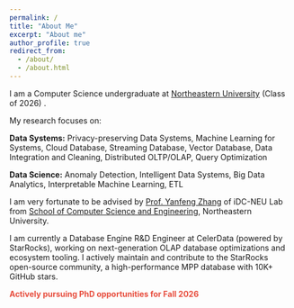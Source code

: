 ```yaml
---
permalink: /
title: "About Me"
excerpt: "About me"
author_profile: true
redirect_from: 
  - /about/
  - /about.html
---
```


I am a Computer Science undergraduate at [Northeastern University](https://english.neu.edu.cn/) (Class of 2026) .

My research focuses on:

**Data Systems:** Privacy-preserving Data Systems, Machine Learning for Systems, Cloud Database, Streaming Database, Vector Database, Data Integration and Cleaning, Distributed OLTP/OLAP, Query Optimization

**Data Science:** Anomaly Detection, Intelligent Data Systems, Big Data Analytics, Interpretable Machine Learning, ETL

I am very fortunate to be advised by [Prof. Yanfeng Zhang](http://faculty.neu.edu.cn/zhangyf/en/index.htm) of iDC-NEU Lab from [School of Computer Science and Engineering](http://www.cse.neu.edu.cn/), Northeastern University.

I am currently a Database Engine R&D Engineer at CelerData (powered by StarRocks), working on next-generation OLAP database optimizations and ecosystem tooling. I actively maintain and contribute to the StarRocks open-source community, a high-performance MPP database with 10K+ GitHub stars.

<span style="color: #e74c3c; font-weight: bold;">Actively pursuing PhD opportunities for Fall 2026</span>
